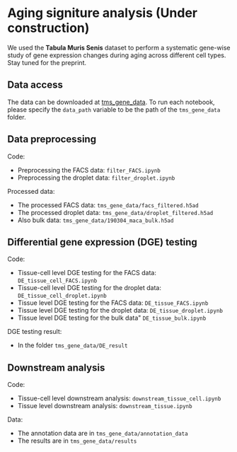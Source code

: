 # Aging signiture analysis (Under construction)

We used the **Tabula Muris Senis** dataset to perform a systematic gene-wise study of gene expression changes during aging across different cell types. Stay tuned for the preprint. 

## Data access

The data can be downloaded at [tms_gene_data](). To run each notebook, please specify the `data_path` variable to be the path of the `tms_gene_data` folder. 

## Data preprocessing 
Code: 
- Preprocessing the FACS data: `filter_FACS.ipynb`
- Preprocessing the droplet data: `filter_droplet.ipynb`

Processed data: 
- The processed FACS data: `tms_gene_data/facs_filtered.h5ad` 
- The processed droplet data: `tms_gene_data/droplet_filtered.h5ad`
- Also bulk data: `tms_gene_data/190304_maca_bulk.h5ad`

## Differential gene expression (DGE) testing

Code: 
- Tissue-cell level DGE testing for the FACS data: `DE_tissue_cell_FACS.ipynb`
- Tissue-cell level DGE testing for the droplet data: `DE_tissue_cell_droplet.ipynb`
- Tissue level DGE testing for the FACS data: `DE_tissue_FACS.ipynb`
- Tissue level DGE testing for the droplet data: `DE_tissue_droplet.ipynb `
- Tissue level DGE testing for the bulk data" `DE_tissue_bulk.ipynb`

DGE testing result: 
- In the folder `tms_gene_data/DE_result`

## Downstream analysis

Code: 
- Tissue-cell level downstream analysis: `downstream_tissue_cell.ipynb`
- Tissue level downstream analysis: `downstream_tissue.ipynb`

Data: 
- The annotation data are in `tms_gene_data/annotation_data`
- The results are in `tms_gene_data/results`
